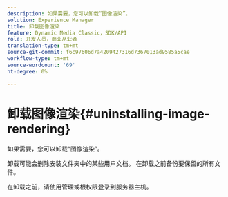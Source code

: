 ```yaml
---
description: 如果需要，您可以卸载“图像渲染”。
solution: Experience Manager
title: 卸载图像渲染
feature: Dynamic Media Classic，SDK/API
role: 开发人员，商业从业者
translation-type: tm+mt
source-git-commit: f6c97606d7a4209427316d7367013ad9585a5cae
workflow-type: tm+mt
source-wordcount: '69'
ht-degree: 0%

---
```



# 卸载图像渲染{#uninstalling-image-rendering}

如果需要，您可以卸载“图像渲染”。

卸载可能会删除安装文件夹中的某些用户文档。 在卸载之前备份要保留的所有文件。

在卸载之前，请使用管理或根权限登录到服务器主机。
